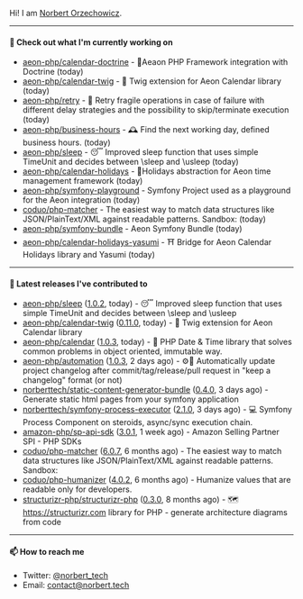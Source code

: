 Hi!
I am [Norbert Orzechowicz](https://norbert.tech/).

---

#### 👷 Check out what I'm currently working on

- [aeon-php/calendar-doctrine](https://github.com/aeon-php/calendar-doctrine) - 📅Aeaon PHP Framework integration with Doctrine (today)
- [aeon-php/calendar-twig](https://github.com/aeon-php/calendar-twig) - 🌱 Twig extension for Aeon Calendar library  (today)
- [aeon-php/retry](https://github.com/aeon-php/retry) - 🔁 Retry fragile operations in case of failure with different delay strategies and the possibility to skip/terminate execution (today)
- [aeon-php/business-hours](https://github.com/aeon-php/business-hours) - 🕰 Find the next working day, defined business hours. (today)
- [aeon-php/sleep](https://github.com/aeon-php/sleep) - 😴 Improved sleep function that uses simple TimeUnit and decides between \sleep and \usleep (today)
- [aeon-php/calendar-holidays](https://github.com/aeon-php/calendar-holidays) - 🎄Holidays abstraction for Aeon time management framework  (today)
- [aeon-php/symfony-playground](https://github.com/aeon-php/symfony-playground) - Symfony Project used as a playground for the Aeon integration (today)
- [coduo/php-matcher](https://github.com/coduo/php-matcher) - The easiest way to match data structures like JSON/PlainText/XML against readable patterns. Sandbox: (today)
- [aeon-php/symfony-bundle](https://github.com/aeon-php/symfony-bundle) - Aeon Symfony Bundle (today)
- [aeon-php/calendar-holidays-yasumi](https://github.com/aeon-php/calendar-holidays-yasumi) - ⛩ Bridge for Aeon Calendar Holidays library and Yasumi (today)

---

#### 🔭 Latest releases I've contributed to

- [aeon-php/sleep](https://github.com/aeon-php/sleep) ([1.0.2](https://github.com/aeon-php/sleep/releases/tag/1.0.2), today) - 😴 Improved sleep function that uses simple TimeUnit and decides between \sleep and \usleep
- [aeon-php/calendar-twig](https://github.com/aeon-php/calendar-twig) ([0.11.0](https://github.com/aeon-php/calendar-twig/releases/tag/0.11.0), today) - 🌱 Twig extension for Aeon Calendar library 
- [aeon-php/calendar](https://github.com/aeon-php/calendar) ([1.0.3](https://github.com/aeon-php/calendar/releases/tag/1.0.3), today) - 📅 PHP Date &amp; Time library that solves common problems in object oriented, immutable way. 
- [aeon-php/automation](https://github.com/aeon-php/automation) ([1.0.3](https://github.com/aeon-php/automation/releases/tag/1.0.3), 2 days ago) - ⚙️📝 Automatically update project changelog after commit/tag/release/pull request in &#34;keep a changelog&#34; format (or not) 
- [norberttech/static-content-generator-bundle](https://github.com/norberttech/static-content-generator-bundle) ([0.4.0](https://github.com/norberttech/static-content-generator-bundle/releases/tag/0.4.0), 3 days ago) - Generate static html pages from your symfony application
- [norberttech/symfony-process-executor](https://github.com/norberttech/symfony-process-executor) ([2.1.0](https://github.com/norberttech/symfony-process-executor/releases/tag/2.1.0), 3 days ago) - 💻 Symfony Process Component on steroids, async/sync execution chain.
- [amazon-php/sp-api-sdk](https://github.com/amazon-php/sp-api-sdk) ([3.0.1](https://github.com/amazon-php/sp-api-sdk/releases/tag/3.0.1), 1 week ago) - Amazon Selling Partner SPI - PHP SDKs
- [coduo/php-matcher](https://github.com/coduo/php-matcher) ([6.0.7](https://github.com/coduo/php-matcher/releases/tag/6.0.7), 6 months ago) - The easiest way to match data structures like JSON/PlainText/XML against readable patterns. Sandbox:
- [coduo/php-humanizer](https://github.com/coduo/php-humanizer) ([4.0.2](https://github.com/coduo/php-humanizer/releases/tag/4.0.2), 6 months ago) - Humanize values that are readable only for developers.
- [structurizr-php/structurizr-php](https://github.com/structurizr-php/structurizr-php) ([0.3.0](https://github.com/structurizr-php/structurizr-php/releases/tag/0.3.0), 8 months ago) - 🗺 https://structurizr.com library for PHP - generate architecture diagrams from code

---

#### 📫 How to reach me

- Twitter: [@norbert_tech](https://twitter.com/norbert_tech)
- Email: [contact@norbert.tech](mailto://contact@norbert.tech)